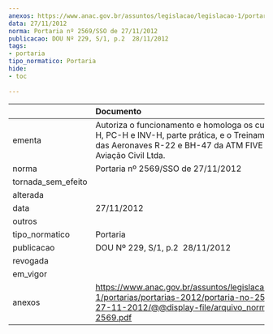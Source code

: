 ```yaml
---
anexos: https://www.anac.gov.br/assuntos/legislacao/legislacao-1/portarias/portarias-2012/portaria-no-2569-sso-de-27-11-2012/@@display-file/arquivo_norma/PA2012-2569.pdf
data: 27/11/2012
norma: Portaria nº 2569/SSO de 27/11/2012
publicacao: DOU Nº 229, S/1, p.2  28/11/2012
tags:
- portaria
tipo_normatico: Portaria
hide: 
- toc 
 
---
```


|                    | Documento                                                                                                                                                                        |
|:-------------------|:---------------------------------------------------------------------------------------------------------------------------------------------------------------------------------|
| ementa             | Autoriza o funcionamento e homologa os cursos de PP-H, PC-H e INV-H, parte prática, e o Treinamento de Solo das Aeronaves R-22 e BH-47 da ATM FIVE Escola de Aviação Civil Ltda. |
| norma              | Portaria nº 2569/SSO de 27/11/2012                                                                                                                                               |
| tornada_sem_efeito |                                                                                                                                                                                  |
| alterada           |                                                                                                                                                                                  |
| data               | 27/11/2012                                                                                                                                                                       |
| outros             |                                                                                                                                                                                  |
| tipo_normatico     | Portaria                                                                                                                                                                         |
| publicacao         | DOU Nº 229, S/1, p.2  28/11/2012                                                                                                                                                 |
| revogada           |                                                                                                                                                                                  |
| em_vigor           |                                                                                                                                                                                  |
| anexos             | https://www.anac.gov.br/assuntos/legislacao/legislacao-1/portarias/portarias-2012/portaria-no-2569-sso-de-27-11-2012/@@display-file/arquivo_norma/PA2012-2569.pdf                |